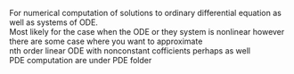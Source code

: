 For numerical computation of solutions to ordinary differential equation as well as systems of ODE.
<br> Most likely for the case when the ODE or they system is nonlinear however there are some case where you want to approximate
<br>
nth order linear ODE with nonconstant cofficients perhaps as well
<br> PDE computation are under PDE folder
